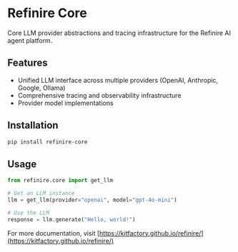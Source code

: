 # Refinire Core

Core LLM provider abstractions and tracing infrastructure for the Refinire AI agent platform.

## Features

- Unified LLM interface across multiple providers (OpenAI, Anthropic, Google, Ollama)
- Comprehensive tracing and observability infrastructure
- Provider model implementations

## Installation

```bash
pip install refinire-core
```

## Usage

```python
from refinire.core import get_llm

# Get an LLM instance
llm = get_llm(provider="openai", model="gpt-4o-mini")

# Use the LLM
response = llm.generate("Hello, world!")
```

For more documentation, visit [https://kitfactory.github.io/refinire/](https://kitfactory.github.io/refinire/)